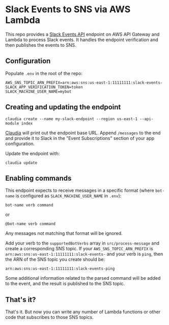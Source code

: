 # Slack Events to SNS via AWS Lambda

This repo provides a [Slack Events API][events-api] endpoint on AWS API Gateway
and Lambda to process Slack events. It handles the endpoint verification and
then publishes the events to SNS.

## Configuration

Populate `.env` in the root of the repo:

```
AWS_SNS_TOPIC_ARN_PREFIX=arn:aws:sns:us-east-1:11111111:slack-events-
SLACK_APP_VERIFICATION_TOKEN=token
SLACK_MACHINE_USER_NAME=mybot
```

## Creating and updating the endpoint

```
claudia create --name my-slack-endpoint --region us-east-1 --api-module index
```

[Claudia][claudia] will print out the endpoint base URL. Append `/messages` to
the end and provide it to Slack in the "Event Subscriptions" section of your app
configuration.

Update the endpoint with:

```
claudia update
```

## Enabling commands

This endpoint expects to receive messages in a specific format (where `bot-name`
is configured as `SLACK_MACHINE_USER_NAME` in `.env`):

```
bot-name verb command
```

or

```
@bot-name verb command
```

Any messages not matching that format will be ignored.

Add your verb to the `supportedBotVerbs` array in `src/process-message` and
create a corresponding SNS topic. If your `AWS_SNS_TOPIC_ARN_PREFIX` is
`arn:aws:sns:us-east-1:11111111:slack-events-` and your verb is `ping`, then the
ARN of the SNS topic you create should be:

```
arn:aws:sns:us-east-1:11111111:slack-events-ping
```

Some additional information related to the parsed command will be added to the
event, and the result is published to the SNS topic.

## That's it?

That's it. But now you can write any number of Lambda functions or other code
that subscribes to those SNS topics.

[events-api]: https://api.slack.com/events-api
[challenge]: https://api.slack.com/events/url_verification
[app-config]: https://api.slack.com/slack-apps
[claudia]: https://claudiajs.com

